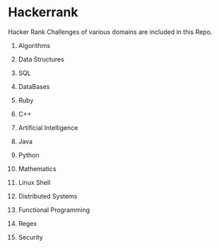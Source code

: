 # Hackerrank
Hacker Rank Challenges of various domains are included in this Repo.

1. Algorithms

2. Data Structures

3. SQL

4. DataBases

5. Ruby

6. C++

7. Artificial Intelligence

8. Java

9. Python

10. Mathematics

11. Linux Shell

12. Distributed Systems

13. Functional Programming

14. Regex

15. Security
